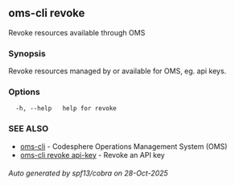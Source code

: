## oms-cli revoke

Revoke resources available through OMS

### Synopsis

Revoke resources managed by or available for OMS,
eg. api keys.

### Options

```
  -h, --help   help for revoke
```

### SEE ALSO

* [oms-cli](oms-cli.md)	 - Codesphere Operations Management System (OMS)
* [oms-cli revoke api-key](oms-cli_revoke_api-key.md)	 - Revoke an API key

###### Auto generated by spf13/cobra on 28-Oct-2025
